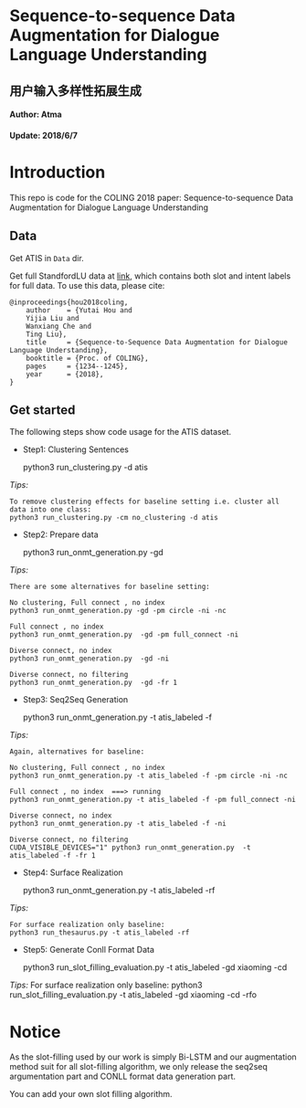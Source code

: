 # Sequence-to-sequence Data Augmentation for Dialogue Language Understanding
## 用户输入多样性拓展生成
#### Author: Atma
#### Update: 2018/6/7

# Introduction

This repo is code for the COLING 2018 paper: Sequence-to-sequence Data Augmentation for Dialogue Language Understanding

## Data
Get ATIS in `Data` dir.

Get full StandfordLU data at [link](https://atmahou.github.io/attachments/StanfordLU.zip), which contains both slot and intent labels for full data.
To use this data, please cite:
```
@inproceedings{hou2018coling,
	author    = {Yutai Hou and
	Yijia Liu and
	Wanxiang Che and
	Ting Liu},
	title     = {Sequence-to-Sequence Data Augmentation for Dialogue Language Understanding},
	booktitle = {Proc. of COLING},
	pages     = {1234--1245},
	year      = {2018},
}
```


## Get started
The following steps show code usage for the ATIS dataset.

- Step1: Clustering Sentences

    python3 run_clustering.py -d atis

*Tips:*

    To remove clustering effects for baseline setting i.e. cluster all data into one class:
    python3 run_clustering.py -cm no_clustering -d atis


- Step2: Prepare data

    python3 run_onmt_generation.py  -gd

*Tips:*

    There are some alternatives for baseline setting:

    No clustering, Full connect , no index
	python3 run_onmt_generation.py -gd -pm circle -ni -nc

	Full connect , no index
	python3 run_onmt_generation.py  -gd -pm full_connect -ni

	Diverse connect, no index
	python3 run_onmt_generation.py  -gd -ni

	Diverse connect, no filtering
    python3 run_onmt_generation.py  -gd -fr 1

- Step3: Seq2Seq Generation

    python3 run_onmt_generation.py -t atis_labeled -f

*Tips:*

    Again, alternatives for baseline:

    No clustering, Full connect , no index
    python3 run_onmt_generation.py -t atis_labeled -f -pm circle -ni -nc

    Full connect , no index  ===> running
    python3 run_onmt_generation.py -t atis_labeled -f -pm full_connect -ni

    Diverse connect, no index
    python3 run_onmt_generation.py -t atis_labeled -f -ni

    Diverse connect, no filtering
    CUDA_VISIBLE_DEVICES="1" python3 run_onmt_generation.py  -t atis_labeled -f -fr 1

- Step4: Surface Realization

    python3 run_onmt_generation.py -t atis_labeled -rf

*Tips:*

    For surface realization only baseline:
    python3 run_thesaurus.py -t atis_labeled -rf

- Step5: Generate Conll Format Data

    python3 run_slot_filling_evaluation.py -t atis_labeled -gd xiaoming -cd

*Tips:*
   For surface realization only baseline:
   python3 run_slot_filling_evaluation.py -t atis_labeled -gd xiaoming -cd -rfo


# Notice

As the slot-filling used by our work is simply Bi-LSTM and our augmentation method suit for all slot-filling algorithm,
we only release the seq2seq argumentation part and CONLL format data generation part.

You can add your own slot filling algorithm.
